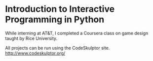 # Introduction to Interactive Programming in Python 

While interning at AT&T, I completed a Coursera class on game design taught by Rice University.

All projects can be run using the CodeSkulptor site. http://www.codeskulptor.org/

